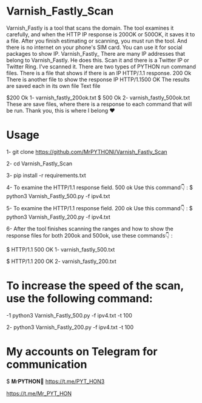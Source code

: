# Varnish_Fastly_Scan
Varnish_Fastly is a tool that scans the domain. The tool examines it carefully, and when the HTTP IP response is 200OK or 500OK, it saves it to a file. After you finish estimating or scanning, you must run the tool. And there is no internet on your phone's SIM card. You can use it for social packages to show IP. Varnish_Fastly_ There are many IP addresses that belong to Varnish_Fastly. He does this. Scan it and there is a Twitter IP or Twitter Ring. I've scanned it. There are two types of PYTHON run command files. There is a file that shows if there is an IP HTTP/.1.1 response. 200 Ok There is another file to show the response IP HTTP/1.1500 OK The results are saved each in its own file Text file 

$200 Ok 1- varnish_fastly_200ok.txt 
$ 500 Ok 2- varnish_fastly_500ok.txt 
These are save files, where there is a response to each command that will be run. Thank you, this is where I belong ♥

# Usage

1- git clone https://github.com/MrPYTHONI/Varnish_Fastly_Scan

2- cd Varnish_Fastly_Scan

3- pip install -r requirements.txt

4- To examine the HTTP/1.1 response field. 500 ok Use this command👇 :
$ python3 Varnish_Fastly_500.py -f ipv4.txt

5- To examine the HTTP/1.1 response field. 200 ok Use this command👇 :
$ python3 Varnish_Fastly_200.py -f ipv4.txt

6- After the tool finishes scanning the ranges and how to show the response files for both 200ok and 500ok, use these commands👇 :

$ HTTP/1.1 500 OK
1- varnish_fastly_500.txt

$ HTTP/1.1 200 OK
2- varnish_fastly_200.txt

# To increase the speed of the scan, use the following command:

-1 python3 Varnish_Fastly_500.py -f ipv4.txt -t 100


2- python3 Varnish_Fastly_200.py -f ipv4.txt -t 100

# My accounts on Telegram for communication
$ 𝐌r𝐏𝐘𝐓𝐇𝐎𝐍🎩
https://t.me/PYT_HON3

https://t.me/Mr_PYT_HON


